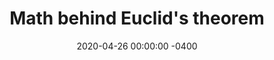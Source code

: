 ---
layout: post
title:  "Math behind Euclid's theorem"
date:   2020-04-26 00:00:00 -0400
tags: [advanced]
excerpt: Wondered why Euclid’s GCD theorem works?
---